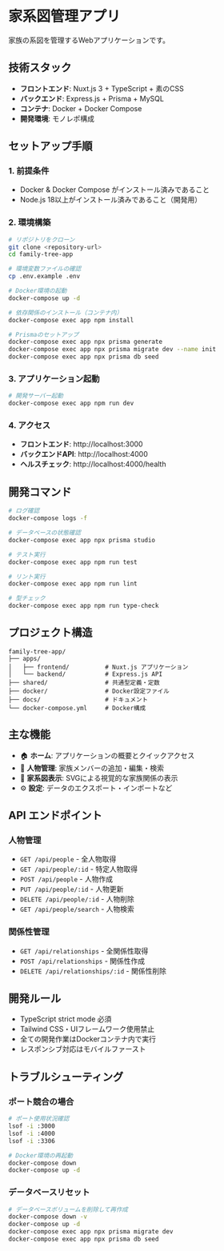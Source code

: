 # 家系図管理アプリ

家族の系図を管理するWebアプリケーションです。

## 技術スタック

- **フロントエンド**: Nuxt.js 3 + TypeScript + 素のCSS
- **バックエンド**: Express.js + Prisma + MySQL
- **コンテナ**: Docker + Docker Compose
- **開発環境**: モノレポ構成

## セットアップ手順

### 1. 前提条件

- Docker & Docker Compose がインストール済みであること
- Node.js 18以上がインストール済みであること（開発用）

### 2. 環境構築

```bash
# リポジトリをクローン
git clone <repository-url>
cd family-tree-app

# 環境変数ファイルの確認
cp .env.example .env

# Docker環境の起動
docker-compose up -d

# 依存関係のインストール（コンテナ内）
docker-compose exec app npm install

# Prismaのセットアップ
docker-compose exec app npx prisma generate
docker-compose exec app npx prisma migrate dev --name init
docker-compose exec app npx prisma db seed
```

### 3. アプリケーション起動

```bash
# 開発サーバー起動
docker-compose exec app npm run dev
```

### 4. アクセス

- **フロントエンド**: http://localhost:3000
- **バックエンドAPI**: http://localhost:4000
- **ヘルスチェック**: http://localhost:4000/health

## 開発コマンド

```bash
# ログ確認
docker-compose logs -f

# データベースの状態確認
docker-compose exec app npx prisma studio

# テスト実行
docker-compose exec app npm run test

# リント実行
docker-compose exec app npm run lint

# 型チェック
docker-compose exec app npm run type-check
```

## プロジェクト構造

```
family-tree-app/
├── apps/
│   ├── frontend/          # Nuxt.js アプリケーション
│   └── backend/           # Express.js API
├── shared/                # 共通型定義・定数
├── docker/                # Docker設定ファイル
├── docs/                  # ドキュメント
└── docker-compose.yml     # Docker構成
```

## 主な機能

- 🏠 **ホーム**: アプリケーションの概要とクイックアクセス
- 👥 **人物管理**: 家族メンバーの追加・編集・検索
- 🌳 **家系図表示**: SVGによる視覚的な家族関係の表示
- ⚙️ **設定**: データのエクスポート・インポートなど

## API エンドポイント

### 人物管理

- `GET /api/people` - 全人物取得
- `GET /api/people/:id` - 特定人物取得
- `POST /api/people` - 人物作成
- `PUT /api/people/:id` - 人物更新
- `DELETE /api/people/:id` - 人物削除
- `GET /api/people/search` - 人物検索

### 関係性管理

- `GET /api/relationships` - 全関係性取得
- `POST /api/relationships` - 関係性作成
- `DELETE /api/relationships/:id` - 関係性削除

## 開発ルール

- TypeScript strict mode 必須
- Tailwind CSS・UIフレームワーク使用禁止
- 全ての開発作業はDockerコンテナ内で実行
- レスポンシブ対応はモバイルファースト

## トラブルシューティング

### ポート競合の場合

```bash
# ポート使用状況確認
lsof -i :3000
lsof -i :4000
lsof -i :3306

# Docker環境の再起動
docker-compose down
docker-compose up -d
```

### データベースリセット

```bash
# データベースボリュームを削除して再作成
docker-compose down -v
docker-compose up -d
docker-compose exec app npx prisma migrate dev
docker-compose exec app npx prisma db seed
```
